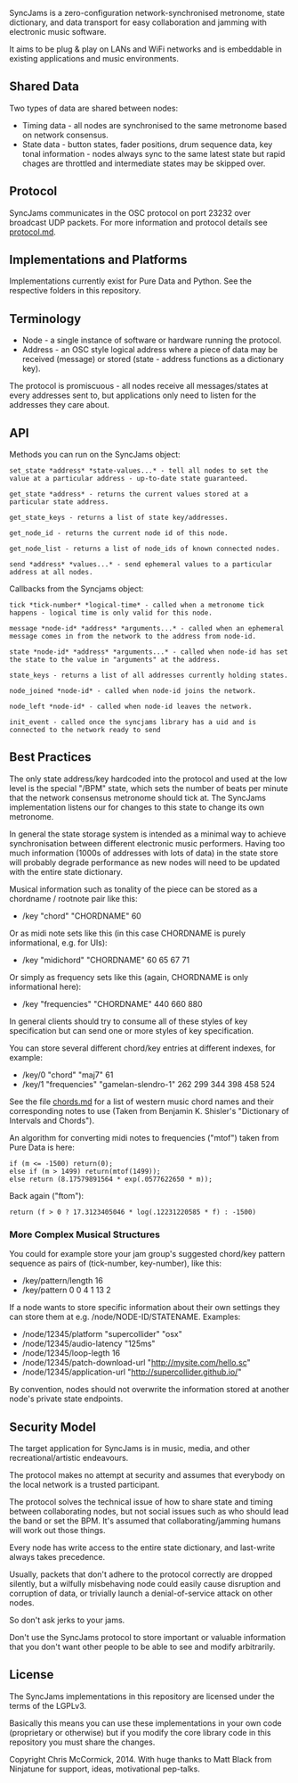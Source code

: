 SyncJams is a zero-configuration network-synchronised metronome, state dictionary, and data transport for easy collaboration and jamming with electronic music software.

It aims to be plug & play on LANs and WiFi networks and is embeddable in existing applications and music environments.

## Shared Data ###

Two types of data are shared between nodes:

 * Timing data - all nodes are synchronised to the same metronome based on network consensus.
 * State data - button states, fader positions, drum sequence data, key tonal information - nodes always sync to the same latest state but rapid chages are throttled and intermediate states may be skipped over.

## Protocol ##

SyncJams communicates in the OSC protocol on port 23232 over broadcast UDP packets. For more information and protocol details see [protocol.md](doc/protocol.md).

## Implementations and Platforms ##

Implementations currently exist for Pure Data and Python. See the respective folders in this repository.

## Terminology ##

 * Node - a single instance of software or hardware running the protocol.
 * Address - an OSC style logical address where a piece of data may be received (message) or stored (state - address functions as a dictionary key).

The protocol is promiscuous - all nodes receive all messages/states at every addresses sent to, but applications only need to listen for the addresses they care about.

## API ##

Methods you can run on the SyncJams object:

	set_state *address* *state-values...* - tell all nodes to set the value at a particular address - up-to-date state guaranteed.
	
	get_state *address* - returns the current values stored at a particular state address.
	
	get_state_keys - returns a list of state key/addresses.
	
	get_node_id - returns the current node id of this node.
	
	get_node_list - returns a list of node_ids of known connected nodes.
	
	send *address* *values...* - send ephemeral values to a particular address at all nodes.

Callbacks from the Syncjams object:

	tick *tick-number* *logical-time* - called when a metronome tick happens - logical time is only valid for this node.
	
	message *node-id* *address* *arguments...* - called when an ephemeral message comes in from the network to the address from node-id.
	
	state *node-id* *address* *arguments...* - called when node-id has set the state to the value in "arguments" at the address.
	
	state_keys - returns a list of all addresses currently holding states.
	
	node_joined *node-id* - called when node-id joins the network.
	
	node_left *node-id* - called when node-id leaves the network.
	
	init_event - called once the syncjams library has a uid and is connected to the network ready to send

## Best Practices ##

The only state address/key hardcoded into the protocol and used at the low level is the special "/BPM" state, which sets the number of beats per minute that the network consensus metronome should tick at. The SyncJams implementation listens our for changes to this state to change its own metronome.

In general the state storage system is intended as a minimal way to achieve synchronisation between different electronic music performers. Having too much information (1000s of addresses with lots of data) in the state store will probably degrade performance as new nodes will need to be updated with the entire state dictionary.

Musical information such as tonality of the piece can be stored as a chordname / rootnote pair like this:

 * /key "chord" "CHORDNAME" 60

Or as midi note sets like this (in this case CHORDNAME is purely informational, e.g. for UIs):

 * /key "midichord" "CHORDNAME" 60 65 67 71

Or simply as frequency sets like this (again, CHORDNAME is only informational here):

 * /key "frequencies" "CHORDNAME" 440 660 880

In general clients should try to consume all of these styles of key specification but can send one or more styles of key specification.

You can store several different chord/key entries at different indexes, for example:

 * /key/0 "chord" "maj7" 61
 * /key/1 "frequencies" "gamelan-slendro-1" 262 299 344 398 458 524

See the file [chords.md](doc/chords.md) for a list of western music chord names and their corresponding notes to use (Taken from Benjamin K. Shisler's "Dictionary of Intervals and Chords").

An algorithm for converting midi notes to frequencies ("mtof") taken from Pure Data is here:

	if (m <= -1500) return(0);
	else if (m > 1499) return(mtof(1499));
	else return (8.17579891564 * exp(.0577622650 * m));

Back again ("ftom"):

	return (f > 0 ? 17.3123405046 * log(.12231220585 * f) : -1500)

### More Complex Musical Structures ###

You could for example store your jam group's suggested chord/key pattern sequence as pairs of (tick-number, key-number), like this:

 * /key/pattern/length 16
 * /key/pattern 0 0 4 1 13 2

If a node wants to store specific information about their own settings they can store them at e.g. /node/NODE-ID/STATENAME. Examples:

 * /node/12345/platform "supercollider" "osx"
 * /node/12345/audio-latency "125ms"
 * /node/12345/loop-legth 16
 * /node/12345/patch-download-url "http://mysite.com/hello.sc"
 * /node/12345/application-url "http://supercollider.github.io/"

By convention, nodes should not overwrite the information stored at another node's private state endpoints.

## Security Model ##

The target application for SyncJams is in music, media, and other recreational/artistic endeavours.

The protocol makes no attempt at security and assumes that everybody on the local network is a trusted participant.

The protocol solves the technical issue of how to share state and timing between collaborating nodes, but not social issues such as who should lead the band or set the BPM. It's assumed that collaborating/jamming humans will work out those things.

Every node has write access to the entire state dictionary, and last-write always takes precedence.

Usually, packets that don't adhere to the protocol correctly are dropped silently, but a wilfully misbehaving node could easily cause disruption and corruption of data, or trivially launch a denial-of-service attack on other nodes.

So don't ask jerks to your jams.

Don't use the SyncJams protocol to store important or valuable information that you don't want other people to be able to see and modify arbitrarily.

## License ##

The SyncJams implementations in this repository are licensed under the terms of the LGPLv3.

Basically this means you can use these implementations in your own code (proprietary or otherwise) but if you modify the core library code in this repository you must share the changes.

Copyright Chris McCormick, 2014. With huge thanks to Matt Black from Ninjatune for support, ideas, motivational pep-talks.
